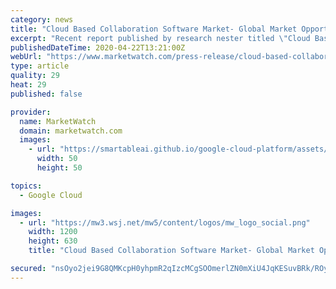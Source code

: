 ```yaml
---
category: news
title: "Cloud Based Collaboration Software Market- Global Market Opportunities, Growth Insight, Rising Demand & Revenue Growth by the end of 2027"
excerpt: "Recent report published by research nester titled \"Cloud Based Collaboration Software Market: Global Demand Analysis"
publishedDateTime: 2020-04-22T13:21:00Z
webUrl: "https://www.marketwatch.com/press-release/cloud-based-collaboration-software-market--global-market-opportunities-growth-insight-rising-demand-revenue-growth-by-the-end-of-2027-2020-04-22"
type: article
quality: 29
heat: 29
published: false

provider:
  name: MarketWatch
  domain: marketwatch.com
  images:
    - url: "https://smartableai.github.io/google-cloud-platform/assets/images/organizations/marketwatch.com-50x50.jpg"
      width: 50
      height: 50

topics:
  - Google Cloud

images:
  - url: "https://mw3.wsj.net/mw5/content/logos/mw_logo_social.png"
    width: 1200
    height: 630
    title: "Cloud Based Collaboration Software Market- Global Market Opportunities, Growth Insight, Rising Demand & Revenue Growth by the end of 2027"

secured: "nsOyo2jei9G8QMKcpH0yhpmR2qIzcMCgSOOmerlZN0mXiU4JqKESuvBRk/ROyquqk6lDdY+fV69dx1VNiqINwmf5krBpKBsW18GB5RhKZIwn15HiZSBAJBw2jnIentwrmuF+jOZ4EzkeIriE/4Cx6dx/AUW1hikGMFMv+mXkBQQfwzfvDpc/impbqkeLfh7dM3KXrqGlTfzDEkN4v+F544YE4BBH50vyVcGMtxY3PRPPovZlGajL6Hhiuu0TUyVAIrod21fHXMZKEyllSYsqeCmruPL3k/lUjLPhmr8lAN96+fNDXZtonRQpev2RxAc2;K1FBGZg92IVhxtFaWfZuzg=="
---
```


